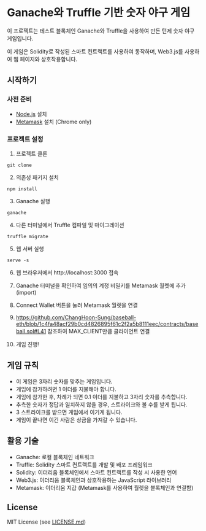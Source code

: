 # Ganache와 Truffle 기반 숫자 야구 게임

이 프로젝트는 테스트 블록체인 Ganache와 Truffle을 사용하여 만든 턴제 숫자 야구 게임입니다.

이 게임은 Solidity로 작성된 스마트 컨트랙트를 사용하여 동작하며, Web3.js를 사용하여 웹 페이지와 상호작용합니다.

## 시작하기

### 사전 준비
- [Node.js](https://nodejs.org/ko/) 설치
- [Metamask](https://metamask.io/) 설치 (Chrome only)

### 프로젝트 설정

1. 프로젝트 클론
```
git clone
```

2. 의존성 패키지 설치
```
npm install
```

3. Ganache 실행
```
ganache
```

4. 다른 터미널에서 Truffle 컴파일 및 마이그레이션
```
truffle migrate 
```

5. 웹 서버 실행
```
serve -s
```

6. 웹 브라우저에서 http://localhost:3000 접속

7. Ganache 터미널을 확인하여 임의의 계정 비밀키를 Metamask 월렛에 추가(import)

8. Connect Wallet 버튼을 눌러 Metamask 월렛을 연결

9. https://github.com/ChangHoon-Sung/baseball-eth/blob/1c4fa48acf29b0cd4826895f61c2f2a5b8111eec/contracts/baseball.sol#L41 참조하여 MAX_CLIENT만큼 클라이언트 연결

10. 게임 진행!

## 게임 규칙
- 이 게임은 3자리 숫자를 맞추는 게임입니다.
- 게임에 참가하려면 1 이더를 지불해야 합니다.
- 게임에 참가한 후, 차례가 되면 0.1 이더를 지불하고 3자리 숫자를 추측합니다.
- 추측한 숫자가 정답과 일치하지 않을 경우, 스트라이크와 볼 수를 받게 됩니다.
- 3 스트라이크를 받으면 게임에서 이기게 됩니다.
- 게임이 끝나면 이긴 사람은 상금을 가져갈 수 있습니다.

## 활용 기술
- Ganache: 로컬 블록체인 네트워크
- Truffle: Solidity 스마트 컨트랙트를 개발 및 배포 프레임워크
- Solidity: 이더리움 블록체인에서 스마트 컨트랙트를 작성 시 사용한 언어
- Web3.js: 이더리움 블록체인과 상호작용하는 JavaScript 라이브러리
- Metamask: 이더리움 지갑 (Metamask를 사용하여 월렛을 블록체인과 연결함)

## License
MIT License (see [LICENSE.md](LICENSE.md))
